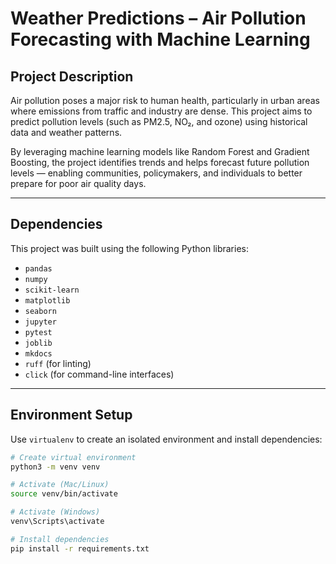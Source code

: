 # Weather Predictions – Air Pollution Forecasting with Machine Learning

## Project Description

Air pollution poses a major risk to human health, particularly in urban areas where emissions from traffic and industry are dense. This project aims to predict pollution levels (such as PM2.5, NO₂, and ozone) using historical data and weather patterns.

By leveraging machine learning models like Random Forest and Gradient Boosting, the project identifies trends and helps forecast future pollution levels — enabling communities, policymakers, and individuals to better prepare for poor air quality days.

---

## Dependencies

This project was built using the following Python libraries:

- `pandas`
- `numpy`
- `scikit-learn`
- `matplotlib`
- `seaborn`
- `jupyter`
- `pytest`
- `joblib`
- `mkdocs`
- `ruff` (for linting)
- `click` (for command-line interfaces)



---

## Environment Setup

Use `virtualenv` to create an isolated environment and install dependencies:

```bash
# Create virtual environment
python3 -m venv venv

# Activate (Mac/Linux)
source venv/bin/activate

# Activate (Windows)
venv\Scripts\activate

# Install dependencies
pip install -r requirements.txt


